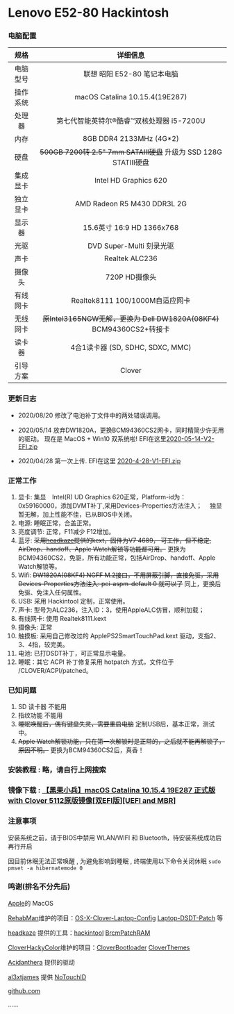 # Lenovo E52-80 Hackintosh


### 电脑配置

规格|详细信息
:----:|:----:
电脑型号 |	联想 昭阳 E52-80 笔记本电脑
操作系统 |	macOS Catalina 10.15.4(19E287)
处理器 |	第七代智能英特尔®酷睿™双核处理器 i5-7200U 
内存 |	8GB DDR4 2133MHz (4G*2)
硬盘 | ~~500GB 7200转 2.5" 7mm SATAIII硬盘~~ 升级为 SSD 128G STATIII硬盘
集成显卡 | Intel HD Graphics 620
独立显卡 | AMD Radeon R5 M430 DDR3L 2G
显示器	| 15.6英寸 16:9 HD 1366x768
光驱	| DVD Super-Multi 刻录光驱 
声卡 | Realtek ALC236
摄像头 | 720P HD摄像头
有线网卡 | Realtek8111 100/1000M自适应网卡
无线网卡 | ~~原Intel3165NGW无解，更换为 Dell DW1820A(08KF4)~~ BCM94360CS2+转接卡
读卡器 | 4合1读卡器 (SD, SDHC, SDXC, MMC)
引导方案 | Clover


### 更新日志
* 2020/08/20
  修改了电池补丁文件中的两处错误调用。
* 2020/05/14
放弃DW1820A，更换BCM94360CS2网卡，同时精简少许无用的驱动。 现在是 MacOS + Win10 双系统啦!  EFI在这里[2020-05-14-V2-EFI.zip](https://github.com/moskiller/Lenovo_E52-80_Hackintosh/blob/master/2020-05-14-V2-EFI.zip)
  
* 2020/04/28
第一次上传.    EFI在这里 [2020-4-28-V1-EFI.zip](https://github.com/moskiller/Lenovo_E52-80_Hackintosh/blob/master/2020-4-28-V1-EFI.zip)

  
  

### 正常工作

1. 显卡: 集显　Intel(R) UD Graphics 620正常，Platform-id为：0x59160000，添加DVMT补丁,采用Devices-Properties方法注入； 　独显暂无解，加上性能不佳，已从BIOS中关闭。
2. 电源: 睡眠正常，合盖正常。
3. 亮度调节: 正常，F11减少 F12增加。
4. 蓝牙: ~~采用[headkaze](https://www.insanelymac.com/forum/profile/1364628-headkaze/)提供的kext，固件为V7 4689， 可工作，但不稳定, AirDrop、handoff、Apple Watch解锁等功能都可用。~~ 更换为BCM94360CS2，免驱，所有功能正常，包括AirDrop、handoff、Apple Watch解锁等。
5. Wifi: ~~DW1820A(08KF4) NGFF M.2接口，不用屏蔽引脚，直接免驱，采用Devices-Properties方法注入: pci-aspm-default	 0 就可以了~~ 同上，更换后免驱、免注入任何属性。
6. USB: 采用 Hackintool 定制，正常使用。
7. 声卡: 型号为ALC236，注入ID：3，使用AppleALC仿冒，顺利加载；
8. 有线网卡: 使用 Realtek8111.kext
9. 摄像头: 正常
10. 触摸板: 采用自己修改过的 ApplePS2SmartTouchPad.kext 驱动，支指2、3、4指，较完美。
11. 电池: 已打DSDT补丁，可正常显示电量。
12. 睡眠：其它 ACPI 补丁修复采用 hotpatch 方式，文件位于 /CLOVER/ACPI/patched。

### 已知问题
1. SD 读卡器 不能用
2. 指纹功能 不能用
3. ~~睡眠唤醒后，偶有键盘失灵，需要重启电脑~~ 定制USB后，基本正常，测试中。
4. ~~Apple Watch解锁功能，只在第一次解锁时是正常的，之后就不能再解锁了，原因不明。~~ 更换为BCM94360CS2后，真香！




### 安装教程 : 略，请自行上网搜索

### 镜像下载 :  [【黑果小兵】macOS Catalina 10.15.4 19E287 正式版 with Clover 5112原版镜像[双EFI版][UEFI and MBR]](https://blog.daliansky.net/macOS-Catalina-10.15.4-19E266-Release-version-with-Clover-5107-original-image-Double-EFI-Version-UEFI-and-MBR.html) 

### 注意事项
安装系统之前，请于BIOS中禁用 WLAN/WIFI 和 Bluetooth，待安装系统成功后再行开启
  
因目前休眠无法正常唤醒 , 为避免影响到睡眠 , 终端使用以下命令关闭休眠
`sudo pmset -a hibernatemode 0`



### 鸣谢(排名不分先后)
[Apple](https://www.apple.com/)的 MacOS  

[RehabMan](https://github.com/rehabman)维护的项目：[OS-X-Clover-Laptop-Config](https://github.com/RehabMan/OS-X-Clover-Laptop-Config)  [Laptop-DSDT-Patch](https://github.com/RehabMan/Laptop-DSDT-Patch) 等  

[headkaze](https://www.insanelymac.com/forum/profile/1364628-headkaze/) 提供的工具：[hackintool](https://github.com/headkaze/Hackintool)  [BrcmPatchRAM](https://www.insanelymac.com/forum/topic/339175-brcmpatchram2-for-1015-catalina-broadcom-bluetooth-firmware-upload/)  

[CloverHackyColor](https://github.com/CloverHackyColor)维护的项目：[CloverBootloader](https://github.com/CloverHackyColor/CloverBootloader)  [CloverThemes](https://github.com/CloverHackyColor/CloverThemes)  

[Acidanthera](https://github.com/acidanthera) 提供的驱动  

[al3xtjames](https://github.com/al3xtjames) 提供 [NoTouchID](https://github.com/al3xtjames/NoTouchID)  

[github.com](https://www.github.com)  

......


